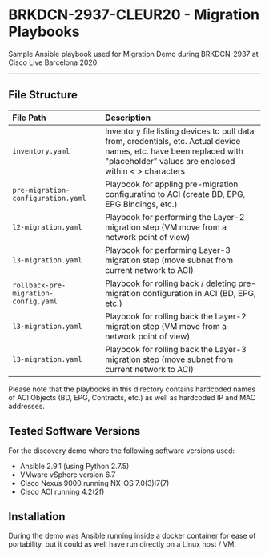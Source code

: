 # BRKDCN-2937-CLEUR20 - Migration Playbooks

Sample Ansible playbook used for Migration Demo during BRKDCN-2937 at Cisco Live Barcelona 2020

---

## File Structure

| File Path | Description |
| :-------- | :--------- |
| `inventory.yaml` | Inventory file listing devices to pull data from, credentials, etc. Actual device names, etc. have been replaced with "placeholder" values are enclosed within < > characters |
| `pre-migration-configuration.yaml`| Playbook for appling pre-migration configuratino to ACI (create BD, EPG, EPG Bindings, etc.) |
| `l2-migration.yaml`| Playbook for performing the Layer-2 migration step (VM move from a network point of view) |
| `l3-migration.yaml`| Playbook for performing Layer-3 migration step (move subnet from current network to ACI) |
| `rollback-pre-migration-config.yaml`| Playbook for rolling back / deleting pre-migration configuration in ACI (BD, EPG, etc.) |
| `l3-migration.yaml`| Playbook for rolling back the Layer-2 migration step (VM move from a network point of view) |
| `l3-migration.yaml`| Playbook for rolling back the Layer-3 migration step (move subnet from current network to ACI) |

Please note that the playbooks in this directory contains hardcoded names of ACI Objects (BD, EPG, Contracts, etc.) as well as hardcoded IP and MAC addresses.

## Tested Software Versions

For the discovery demo where the following software versions used:

* Ansible 2.9.1 (using Python 2.7.5)
* VMware vSphere version 6.7
* Cisco Nexus 9000 running NX-OS 7.0(3)I7(7)
* Cisco ACI running 4.2(2f)

## Installation

During the demo was Ansible running inside a docker container for ease of portability, but it could as well have run directly on a Linux host / VM.

